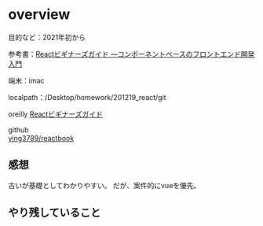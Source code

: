 # overview

目的など：2021年初から


参考書：[Reactビギナーズガイド ―コンポーネントベースのフロントエンド開発入門](https://www.amazon.co.jp/dp/4873117887)

端末：imac

localpath：/Desktop/homework/201219_react/git

oreilly 
[Reactビギナーズガイド](https://www.oreilly.co.jp/books/9784873117881/)

github  
[ying3789/reactbook](https://github.com/ying3789/reactbook)


## 感想   
古いが基礎としてわかりやすい。
だが、案件的にvueを優先。

## やり残していること


